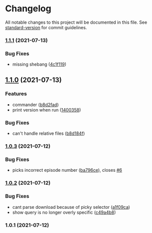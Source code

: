 # Changelog

All notable changes to this project will be documented in this file. See [standard-version](https://github.com/conventional-changelog/standard-version) for commit guidelines.

### [1.1.1](https://github.com/grbull/subfinder/compare/v1.1.0...v1.1.1) (2021-07-13)


### Bug Fixes

* missing shebang ([4c1f119](https://github.com/grbull/subfinder/commit/4c1f119569bd0127189d62aaf1e65c9398e0bb19))

## [1.1.0](https://github.com/grbull/subfinder/compare/v1.0.3...v1.1.0) (2021-07-13)


### Features

* commander ([b8d2fad](https://github.com/grbull/subfinder/commit/b8d2fad37cceba5c75a9e3063563e265add691cc))
* print version when run ([1400358](https://github.com/grbull/subfinder/commit/1400358275e387aa38c94a1e9726802e871e09b8))


### Bug Fixes

* can't handle relative files ([b8d184f](https://github.com/grbull/subfinder/commit/b8d184fba80dc6b42d03055f89ae3a463f997d06))

### [1.0.3](https://github.com/grbull/subfinder/compare/v1.0.2...v1.0.3) (2021-07-12)


### Bug Fixes

* picks incorrect episode number ([ba796ce](https://github.com/grbull/subfinder/commit/ba796cef4a3fb69d4263d7e5e307842a395d6b4a)), closes [#6](https://github.com/grbull/subfinder/issues/6)

### [1.0.2](https://github.com/grbull/subfinder/compare/v1.0.1...v1.0.2) (2021-07-12)


### Bug Fixes

* cant parse download because of picky selector ([a1f09ca](https://github.com/grbull/subfinder/commit/a1f09ca30c1cde6e33076d28ff2cb048c164ddb2))
* show query is no longer overly specific ([c49a4b8](https://github.com/grbull/subfinder/commit/c49a4b830f754633681db396509f6c0f55f904b5))

### 1.0.1 (2021-07-12)
